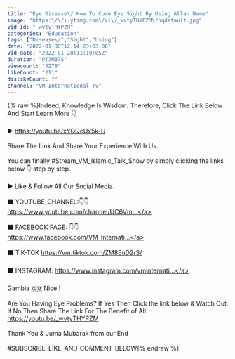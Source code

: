 ```yaml
---
title: "Eye Disease\/ How To Cure Eye Sight By Using Allah Name"
image: "https:\/\/i.ytimg.com\/vi\/_wvtyTHYPZM\/hqdefault.jpg"
vid_id: "_wvtyTHYPZM"
categories: "Education"
tags: ["Disease\/","Sight","Using"]
date: "2022-01-30T12:14:23+03:00"
vid_date: "2022-01-28T11:10:05Z"
duration: "PT7M37S"
viewcount: "3278"
likeCount: "211"
dislikeCount: ""
channel: "VM International TV"
---
```

{% raw %}Indeed, Knowledge Is Wisdom. Therefore, Click The Link Below And Start Learn More 👇<br /><br />► <a rel="nofollow" target="blank" href="https://youtu.be/xYQQcUx5k-U">https://youtu.be/xYQQcUx5k-U</a><br /><br /> Share The Link And Share Your Experience With Us. <br /><br />You can finally #Stream_VM_Islamic_Talk_Show by simply clicking the links below 👇 step by step.<br /><br />► Like &amp; Follow All Our Social Media.<br /><br />           ⬛ YOUTUBE_CHANNEL:👇👇<br /><a rel="nofollow" target="blank" href="https://www.youtube.com/channel/UC6Vm...">https://www.youtube.com/channel/UC6Vm...</a><br /><br />              ⬛ FACEBOOK PAGE: 👇👇<br /> <a rel="nofollow" target="blank" href="https://www.facebook.com/VM-Internati...">https://www.facebook.com/VM-Internati...</a><br /><br />              ⬛ TIK-TOK <a rel="nofollow" target="blank" href="https://vm.tiktok.com/ZM8EuD2rS/">https://vm.tiktok.com/ZM8EuD2rS/</a><br /><br />  ⬛ INSTAGRAM:  <a rel="nofollow" target="blank" href="https://www.instagram.com/vminternati...">https://www.instagram.com/vminternati...</a><br /><br />Gambia 🇬🇲 Nice.!<br /><br />Are You Having Eye Problems? If Yes Then Click the link below &amp; Watch Out. If No Then Share The Link For The Benefit of All.<br /><a rel="nofollow" target="blank" href="https://youtu.be/_wvtyTHYPZM">https://youtu.be/_wvtyTHYPZM</a><br /><br />Thank You &amp; Juma Mubarak from our End<br /><br />#SUBSCRIBE_LIKE_AND_COMMENT_BELOW{% endraw %}
